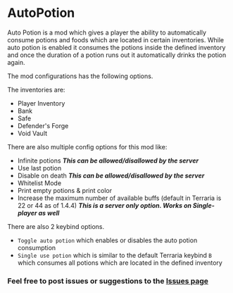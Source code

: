 # AutoPotion

Auto Potion is a mod which gives a player the ability to automatically consume potions and foods which are located in certain inventories.
While auto potion is enabled it consumes the potions inside the defined inventory and once the duration of a potion runs out it automatically drinks the potion again.

The mod configurations has the following options.

The inventories are: 
* Player Inventory
* Bank
* Safe
* Defender's Forge
* Void Vault

There are also multiple config options for this mod like:
* Infinite potions ***This can be allowed/disallowed by the server***
* Use last potion
* Disable on death ***This can be allowed/disallowed by the server***
* Whitelist Mode
* Print empty potions & print color
* Increase the maximum number of available buffs (default in Terraria is 22 or 44 as of 1.4.4) ***This is a server only option. Works on Single-player as well***

There are also 2 keybind options.
* ```Toggle auto potion``` which enables or disables the auto potion consumption
* ```Single use potion``` which is similar to the default Terraria keybind ```B``` which consumes all potions which are located in the defined inventory

### Feel free to post issues or suggestions to the [Issues page](https://github.com/VoidRift/AutoPotion/issues)
